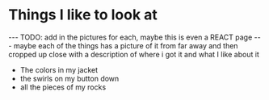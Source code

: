 # Things I like to look at

--- TODO: add in the pictures for each, maybe this is even a REACT page
--- maybe each of the things has a picture of it from far away and then cropped up close with a description of where i got it and what I like about it

- The colors in my jacket
- the swirls on my button down
- all the pieces of my rocks